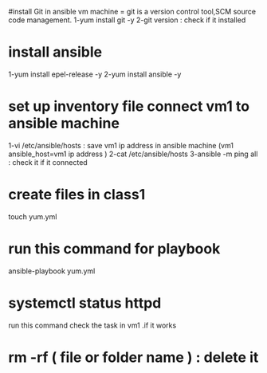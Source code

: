 #install Git in ansible vm machine = git is a version control tool,SCM source code management.
1-yum install git  -y 
2-git version : check if it installed

# install ansible 
 1-yum install epel-release -y
 2-yum install ansible -y

#  set up inventory file connect vm1 to ansible machine
 1-vi  /etc/ansible/hosts : save vm1 ip  address in ansible machine     (vm1     ansible_host=vm1 ip address )
 2-cat  /etc/ansible/hosts
 3-ansible  -m ping all : check it if it connected

# create files in class1
 touch  yum.yml
# run this command for playbook 
 ansible-playbook  yum.yml
# systemctl status httpd  
 run this command check the task in vm1 .if it works









# rm -rf ( file or folder name ) : delete it
